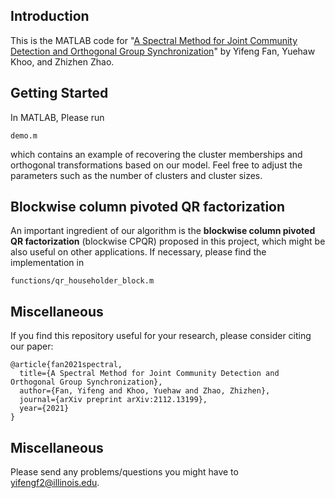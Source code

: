 ## Introduction
This is the MATLAB code for "<a href="https://arxiv.org/abs/2112.13199">A Spectral Method for Joint Community Detection and Orthogonal Group Synchronization</a>" by Yifeng Fan, Yuehaw Khoo, and Zhizhen Zhao. 

## Getting Started
In MATLAB, Please run 
~~~
demo.m 
~~~
which contains an example of recovering the cluster memberships and orthogonal transformations based on our model. Feel free to adjust the parameters such as the number of clusters and cluster sizes.

## Blockwise column pivoted QR factorization
An important ingredient of our algorithm is the **blockwise column pivoted QR factorization** (blockwise CPQR) proposed in this project, which might be also useful on other applications. If necessary, please find the implementation in
~~~
functions/qr_householder_block.m
~~~

## Miscellaneous
If you find this repository useful for your research, please consider citing our paper:

    @article{fan2021spectral,
      title={A Spectral Method for Joint Community Detection and Orthogonal Group Synchronization},
      author={Fan, Yifeng and Khoo, Yuehaw and Zhao, Zhizhen},
      journal={arXiv preprint arXiv:2112.13199},
      year={2021}
    }

## Miscellaneous

Please send any problems/questions you might have to <yifengf2@illinois.edu>.
